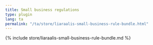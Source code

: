 ```yaml
---
title: Small business regulations
type: plugin
lang: ta
permalink: "/ta/store/liaraalis-small-business-rule-bundle.html"
---
```


{% include store/liaraalis-small-business-rule-bundle.md %}

